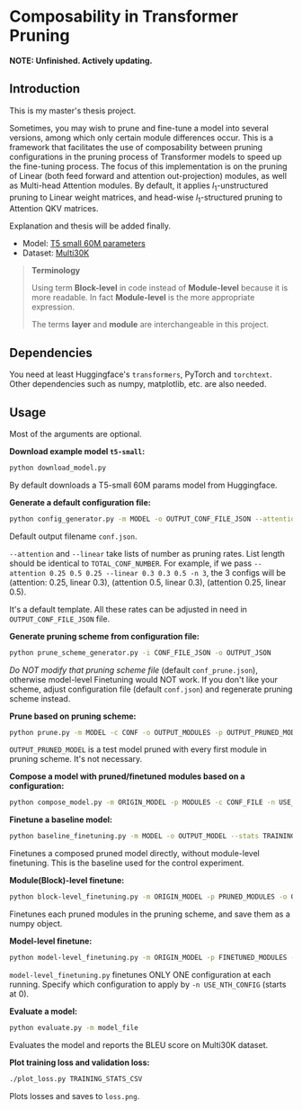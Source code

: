 # Composability in Transformer Pruning

**NOTE: Unfinished. Actively updating.**

## Introduction

This is my master's thesis project.

Sometimes, you may wish to prune and fine-tune a model into several versions, among which only certain module differences occur. This is a framework that facilitates the use of composability between pruning configurations in the pruning process of Transformer models to speed up the fine-tuning process. The focus of this implementation is on the pruning of Linear (both feed forward and attention out-projection) modules, as well as Multi-head Attention modules. By default, it applies $l_1$-unstructured pruning to Linear weight matrices, and head-wise $l_1$-structured pruning to Attention QKV matrices.

Explanation and thesis will be added finally.

- Model: [T5 small 60M parameters](https://huggingface.co/t5-small)
- Dataset: [Multi30K](https://pytorch.org/text/stable/_modules/torchtext/datasets/multi30k.html)

> **Terminology**
>
> Using term **Block-level** in code instead of **Module-level** because it is more readable. In fact **Module-level** is the more appropriate expression.
>
> The terms **layer** and **module** are interchangeable in this project.

## Dependencies

You need at least Huggingface's `transformers`, PyTorch and `torchtext`. Other dependencies such as numpy, matplotlib, etc. are also needed.

## Usage

Most of the arguments are optional.

**Download example model `t5-small`:**

```bash
python download_model.py
```

By default downloads a T5-small 60M params model from Huggingface.

**Generate a default configuration file:**

```bash
python config_generator.py -m MODEL -o OUTPUT_CONF_FILE_JSON --attention PRUNING_RATE_1 PRUNING_RATE_2 ... --linear PRUNING_RATE_1 PRUNING_RATE_2 ... -n TOTAL_CONF_NUMBER
```

Default output filename `conf.json`.

`--attention` and `--linear` take lists of number as pruning rates. List length should be identical to `TOTAL_CONF_NUMBER`. For example, if we pass `--attention 0.25 0.5 0.25 --linear 0.3 0.3 0.5 -n 3`, the 3 configs will be (attention: 0.25, linear 0.3), (attention 0.5, linear 0.3), (attention 0.25, linear 0.5).

It's a default template. All these rates can be adjusted in need in `OUTPUT_CONF_FILE_JSON` file.

**Generate pruning scheme from configuration file:**

```bash
python prune_scheme_generator.py -i CONF_FILE_JSON -o OUTPUT_JSON
```

*Do NOT modify that pruning scheme file* (default `conf_prune.json`), otherwise model-level Finetuning would NOT work. If you don't like your scheme, adjust configuration file (default `conf.json`) and regenerate pruning scheme instead.

**Prune based on pruning scheme:**

```bash
python prune.py -m MODEL -c CONF -o OUTPUT_MODULES -p OUTPUT_PRUNED_MODEL
```

`OUTPUT_PRUNED_MODEL` is a test model pruned with every first module in pruning scheme. It's not necessary.

**Compose a model with pruned/finetuned modules based on a configuration:**

```bash
python compose_model.py -m ORIGIN_MODEL -p MODULES -c CONF_FILE -n USE_NTH_CONFIG -o OUTPUT_MODEL
```

**Finetune a baseline model:**

```bash
python baseline_finetuning.py -m MODEL -o OUTPUT_MODEL --stats TRAINING_STATS_CSV
```

Finetunes a composed pruned model directly, without module-level finetuning. This is the baseline used for the control experiment.

**Module(Block)-level finetune:**

```bash
python block-level_finetuning.py -m ORIGIN_MODEL -p PRUNED_MODULES -o OUTPUT_MODULES --stats TRAINING_STATS_CSV
```

Finetunes each pruned modules in the pruning scheme, and save them as a numpy object.

**Model-level finetune:**

```bash
python model-level_finetuning.py -m ORIGIN_MODEL -p FINETUNED_MODULES -c CONF_FILE -n USE_NTH_CONFIG -o OUTPUT_PTH --stats TRAINING_STATS_CSV
```

`model-level_finetuning.py` finetunes ONLY ONE configuration at each running. Specify which configuration to apply by `-n USE_NTH_CONFIG` (starts at 0).

**Evaluate a model:**

```bash
python evaluate.py -m model_file
```

Evaluates the model and reports the BLEU score on Multi30K dataset.

**Plot training loss and validation loss:**

```bash
./plot_loss.py TRAINING_STATS_CSV
```

Plots losses and saves to `loss.png`.
